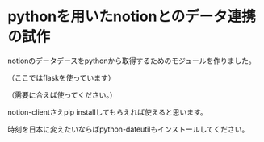 # pythonを用いたnotionとのデータ連携の試作
notionのデータデースをpythonから取得するためのモジュールを作りました。

（ここではflaskを使っています）

（需要に合えば使ってください。）

notion-clientさえpip installしてもらえれば使えると思います。

時刻を日本に変えたいならばpython-dateutilもインストールしてください。
